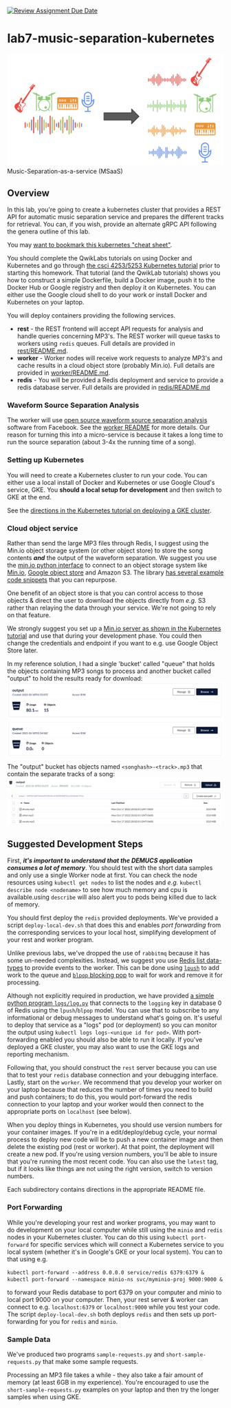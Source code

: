 [![Review Assignment Due Date](https://classroom.github.com/assets/deadline-readme-button-24ddc0f5d75046c5622901739e7c5dd533143b0c8e959d652212380cedb1ea36.svg)](https://classroom.github.com/a/1bP6q5uE)
# lab7-music-separation-kubernetes
![separation](images/music_separation.png)
Music-Separation-as-a-service (MSaaS)
## Overview
In this lab, you're going to create a kubernetes cluster that provides a REST API for automatic music separation service and prepares the different tracks for retrieval. You can, if you wish, provide an alternate gRPC API following the genera outline of this lab.

You may [want to bookmark this kubernetes "cheat sheet"](https://kubernetes.io/docs/reference/kubectl/cheatsheet/).

You should complete the QwikLabs tutorials on using Docker and Kubernetes and go through [the csci 4253/5253 Kubernetes tutorial](https://github.com/cu-csci-4253-datacenter/kubernetes-tutorial) prior to starting this homework. That tutorial (and the QwikLab tutorials) shows you how to construct a simple Dockerfile, build a Docker image, push it to the Docker Hub or Google registry and then deploy it on Kubernetes. You can either use the Google cloud shell to do your work or install Docker and Kubernetes on your laptop.

You will deploy containers providing the following services.
+ **rest** - the REST frontend will accept API requests for analysis and handle queries concerning MP3's. The REST worker will queue tasks to workers using `redis` queues. Full details are provided in [rest/README.md](rest/README.md).
+ **worker** - Worker nodes will receive work requests to analyze MP3's and cache results in a cloud object store (probably Min.io). Full details are provided in [worker/README.md](worker/README.md).
+ **redis** - You will be provided a Redis deployment and service to provide a redis database server. Full details are provided in [redis/README.md](redis/README.md.)

### Waveform Source Separation Analysis
The worker will use [open source waveform source separation analysis](https://github.com/facebookresearch/demucs) software from Facebook. See the [worker README](worker/README.md) for more details. Our reason for turning this into a micro-service is because it takes a long time to run the source separation (about 3-4x the running time of a song).

### Setting up Kubernetes
You will need to create a Kubernetes cluster to run your code. You can either use a local install of Docker and Kubernetes or use Google Cloud's service, GKE. You **should a local setup for development** and then switch to GKE at the end.

See the [directions in the Kubernetes tutorial on deploying a GKE cluster](https://github.com/cu-csci-4253-datacenter/kubernetes-tutorial/tree/master/07-guestbook-on-gke).

### Cloud object service

Rather than send the large MP3 files through Redis, I suggest using the Min.io object storage system (or other object store) to store the song contents ***and*** the output of the waveform separation. 
We suggest you use the [min.io python interface](https://min.io/docs/minio/linux/developers/python/API.html) to connect to an object storage system like [Min.io](https://github.com/cu-csci-4253-datacenter/kubernetes-tutorial/tree/master/06-minio), [Google object store](https://cloud.google.com/storage) and Amazon S3.
The library [has several example code snippets](https://github.com/minio/minio-py/tree/release/examples) that you can repurpose.

One benefit of an object store is that you can control access to those objects & direct the user to download the objects directly from *e.g.* S3 rather than relaying the data through your service. We're not going to rely on that feature.

We strongly suggest you set up a [Min.io server as shown in the Kubernetes tutorial](https://github.com/cu-csci-4253-datacenter/kubernetes-tutorial/tree/master/06-minio) and use that during your development phase. You could then change the credentials and endpoint if you want to e.g. use Google Object Store later.

In my reference solution, I had a single 'bucket' called "queue" that holds the objects containing MP3 songs to process and another bucket called "output" to hold the results ready for download:
![buckets](images/buckets.png)

The "output" bucket has objects named `<songhash>-<track>.mp3` that contain the separate tracks of a song:
![output bucket image](images/output-bucket.png)

## Suggested Development Steps

First, ***it's important to understand that the DEMUCS application consumes a lot of memory***. You should test with the short data samples and only use a single Worker node at first. You can check the node resources using `kubectl get nodes` to list the nodes and *e.g.* `kubectl describe node <nodename>` to see how much memory and cpu is available.using `describe` will also alert you to pods being killed due to lack of memory. 

You should first deploy the `redis` provided deployments. We've provided a script `deploy-local-dev.sh` that does this and enables *port forwarding* from the corresponding services to your local host, simplifying development of your rest and worker program.

Unlike previous labs, we've dropped the use of `rabbitmq` because it has some un-needed complexities. Instead, we suggest you use [Redis list data-types](https://redis.io/docs/data-types/lists/) to provide events to the worker. This can be done using [`lpush`](https://redis.io/docs/data-types/lists/#basic-commands) to add work to the queue and [`blpop` blocking pop](https://redis.io/docs/data-types/lists/#blocking-commands) to wait for work and remove it for processing.

Although not explicitly required in production, we have provided [a simple python program `logs/log.py`](logs/logs.py) that connects to the `logging` key in database 0 of Redis using the `lpush`/`blpop` model. You can use that to subscribe to any informational or debug messages to understand what's going on. It's useful to deploy that service as a "logs" pod (or deployment) so you can monitor the output using `kubectl logs logs-<unique id for pod>`. With port-forwarding enabled you should also be able to run it locally. If you've deployed a GKE cluster, you may also want to use the GKE logs and reporting mechanism.

Following that, you should construct the `rest` server because you can use that to test your `redis` database connection and your debugging interface. Lastly, start on the `worker`. We recommend that you develop your worker on your laptop because that reduces the number of times you need to build and push containers; to do this, you would port-forward the redis connection to your laptop and your worker would then connect to the appropriate ports on `localhost` (see below).

When you deploy things in Kubernetes, you should use version numbers for your container images. If you're in a edit/deploy/debug cycle, your normal process to deploy new code will be to push a new container image and then delete the existing pod (rest or worker). At that point, the deployment will create a new pod. If you're using version numbers, you'll be able to insure that you're running the most recent code. You can also use the `latest` tag, but if it looks like things are not using the right version, switch to version numbers.

Each subdirectory contains directions in the appropriate README file.

### Port Forwarding

While you're developing your rest and worker programs, you may want to do development on your local computer while still using the `minio` and `redis` nodes in your Kubernetes cluster. You can do this using `kubectl port-forward` for specific services which will connect a Kubernetes service to you local system (whether it's in Google's GKE or your local system). You can to that using e.g.
```
kubectl port-forward --address 0.0.0.0 service/redis 6379:6379 &
kubectl port-forward --namespace minio-ns svc/myminio-proj 9000:9000 &
```
to forward your Redis database to port 6379 on your computer and minio to local port 9000 on your computer. Then, your rest server & worker can connect to e.g. `localhost:6379` or `localhost:9000` while you test your code. The script `deploy-local-dev.sh` both deploys `redis` and then sets up port-forwarding for you for `redis` and `minio`.

### Sample Data
We've produced two programs `sample-requests.py` and `short-sample-requests.py` that make some sample requests.

Processing an MP3 file takes a while - they also take a fair amount of memory (at least 6GB in my experience). You're encouraged to use the `short-sample-requests.py` examples on your laptop and then try the longer samples when using GKE.
